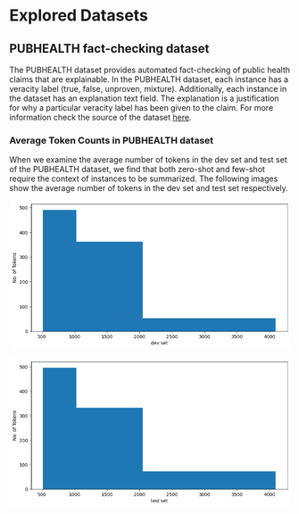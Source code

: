 # Explored Datasets

## PUBHEALTH fact-checking dataset

The PUBHEALTH dataset provides automated fact-checking of public health claims that are explainable. In the PUBHEALTH dataset, each instance has a veracity label (true, false, unproven, mixture). Additionally, each instance in the dataset has an explanation text field. The explanation is a justification for why a particular veracity label has been given to the claim.
For more information check the source of the dataset [here](https://github.com/neemakot/Health-Fact-Checking).

### Average Token Counts in PUBHEALTH dataset
When we examine the average number of tokens in the dev set and test set of the PUBHEALTH dataset, we find that both zero-shot and few-shot require the context of instances to be summarized. The following images show the average number of tokens in the dev set and test set respectively.

![The average number of tokens in the dev set](https://github.com/Zarharan/NLE-for-fact-checking/blob/main/data/pubhealth/dev_avg_no_tokens.png)

![The average number of tokens in the test set](https://github.com/Zarharan/NLE-for-fact-checking/blob/main/data/pubhealth/test_avg_no_tokens.png)